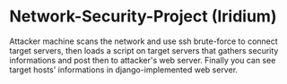 # Network-Security-Project (Iridium)
Attacker machine scans the network and use ssh brute-force to connect target servers, then loads a script on target servers that gathers security informations and post then to attacker's web server. Finally you can see target hosts' informations in django-implemented web server.
